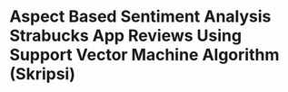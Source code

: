 # Aspect Based Sentiment Analysis Strabucks App Reviews Using Support Vector Machine Algorithm (Skripsi)
